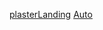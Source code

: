 [plasterLanding](https://shmidtusr.github.io/plasterLanding/ "Exemple Landing 1")
[Auto](https://shmidtusr.github.io/autoPages/)
